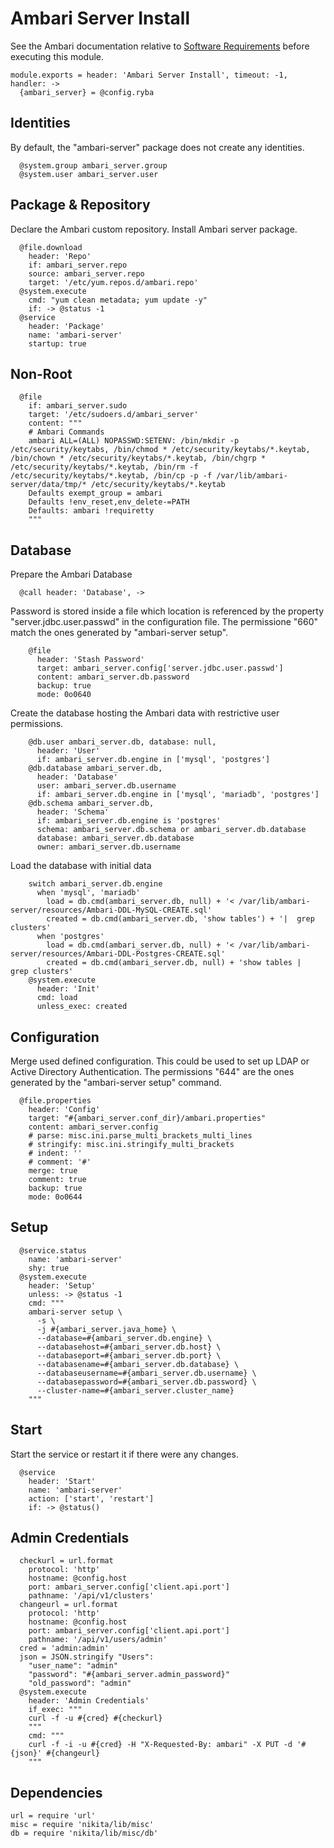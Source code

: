 
# Ambari Server Install

See the Ambari documentation relative to [Software Requirements][sr] before
executing this module.

    module.exports = header: 'Ambari Server Install', timeout: -1, handler: ->
      {ambari_server} = @config.ryba

## Identities

By default, the "ambari-server" package does not create any identities.

      @system.group ambari_server.group
      @system.user ambari_server.user

## Package & Repository

Declare the Ambari custom repository.
Install Ambari server package.

      @file.download
        header: 'Repo'
        if: ambari_server.repo
        source: ambari_server.repo
        target: '/etc/yum.repos.d/ambari.repo'
      @system.execute
        cmd: "yum clean metadata; yum update -y"
        if: -> @status -1
      @service
        header: 'Package'
        name: 'ambari-server'
        startup: true

## Non-Root

      @file
        if: ambari_server.sudo
        target: '/etc/sudoers.d/ambari_server'
        content: """
        # Ambari Commands
        ambari ALL=(ALL) NOPASSWD:SETENV: /bin/mkdir -p /etc/security/keytabs, /bin/chmod * /etc/security/keytabs/*.keytab, /bin/chown * /etc/security/keytabs/*.keytab, /bin/chgrp * /etc/security/keytabs/*.keytab, /bin/rm -f /etc/security/keytabs/*.keytab, /bin/cp -p -f /var/lib/ambari-server/data/tmp/* /etc/security/keytabs/*.keytab
        Defaults exempt_group = ambari
        Defaults !env_reset,env_delete-=PATH
        Defaults: ambari !requiretty 
        """

## Database

Prepare the Ambari Database

      @call header: 'Database', ->

Password is stored inside a file which location is referenced by the property
"server.jdbc.user.passwd" in the configuration file. The permissione "660" match
the ones generated by "ambari-server setup".

        @file
          header: 'Stash Password'
          target: ambari_server.config['server.jdbc.user.passwd']
          content: ambari_server.db.password
          backup: true
          mode: 0o0640

Create the database hosting the Ambari data with restrictive user permissions.

        @db.user ambari_server.db, database: null,
          header: 'User'
          if: ambari_server.db.engine in ['mysql', 'postgres']
        @db.database ambari_server.db,
          header: 'Database'
          user: ambari_server.db.username
          if: ambari_server.db.engine in ['mysql', 'mariadb', 'postgres']
        @db.schema ambari_server.db,
          header: 'Schema'
          if: ambari_server.db.engine is 'postgres'
          schema: ambari_server.db.schema or ambari_server.db.database
          database: ambari_server.db.database
          owner: ambari_server.db.username

Load the database with initial data

        switch ambari_server.db.engine
          when 'mysql', 'mariadb'
            load = db.cmd(ambari_server.db, null) + '< /var/lib/ambari-server/resources/Ambari-DDL-MySQL-CREATE.sql'
            created = db.cmd(ambari_server.db, 'show tables') + '|  grep clusters'
          when 'postgres'
            load = db.cmd(ambari_server.db, null) + '< /var/lib/ambari-server/resources/Ambari-DDL-Postgres-CREATE.sql'
            created = db.cmd(ambari_server.db, null) + 'show tables |  grep clusters'
        @system.execute
          header: 'Init'
          cmd: load
          unless_exec: created

## Configuration

Merge used defined configuration. This could be used to set up 
LDAP or Active Directory Authentication. The permissions "644" are the ones 
generated by the "ambari-server setup" command.

      @file.properties
        header: 'Config'
        target: "#{ambari_server.conf_dir}/ambari.properties"
        content: ambari_server.config
        # parse: misc.ini.parse_multi_brackets_multi_lines
        # stringify: misc.ini.stringify_multi_brackets
        # indent: ''
        # comment: '#'
        merge: true
        comment: true
        backup: true
        mode: 0o0644
    
## Setup
  
      @service.status
        name: 'ambari-server'
        shy: true
      @system.execute
        header: 'Setup'
        unless: -> @status -1
        cmd: """
        ambari-server setup \
          -s \
          -j #{ambari_server.java_home} \
          --database=#{ambari_server.db.engine} \
          --databasehost=#{ambari_server.db.host} \
          --databaseport=#{ambari_server.db.port} \
          --databasename=#{ambari_server.db.database} \
          --databaseusername=#{ambari_server.db.username} \
          --databasepassword=#{ambari_server.db.password} \
          --cluster-name=#{ambari_server.cluster_name}
        """

## Start

Start the service or restart it if there were any changes.

      @service
        header: 'Start'
        name: 'ambari-server'
        action: ['start', 'restart']
        if: -> @status()

## Admin Credentials

      checkurl = url.format
        protocol: 'http'
        hostname: @config.host
        port: ambari_server.config['client.api.port']
        pathname: '/api/v1/clusters'
      changeurl = url.format
        protocol: 'http'
        hostname: @config.host
        port: ambari_server.config['client.api.port']
        pathname: '/api/v1/users/admin'
      cred = 'admin:admin'
      json = JSON.stringify "Users": 
        "user_name": "admin"
        "password": "#{ambari_server.admin_password}"
        "old_password": "admin"
      @system.execute
        header: 'Admin Credentials'
        if_exec: """
        curl -f -u #{cred} #{checkurl}
        """
        cmd: """
        curl -f -i -u #{cred} -H "X-Requested-By: ambari" -X PUT -d '#{json}' #{changeurl}
        """

## Dependencies

    url = require 'url'
    misc = require 'nikita/lib/misc'
    db = require 'nikita/lib/misc/db'

[sr]: http://docs.hortonworks.com/HDPDocuments/Ambari-2.2.2.0/bk_Installing_HDP_AMB/content/_meet_minimum_system_requirements.html
